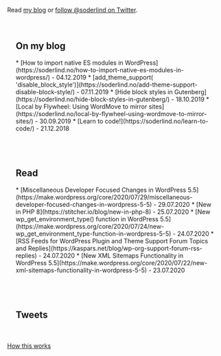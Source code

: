 <style>
/* Container for flexboxes */
.row {
  display: flex;
  flex-wrap: wrap;
}

/* Create four equal columns */
.column {
  flex: 25%;
  padding: 20px;
}

/* On screens that are 992px wide or less, go from four columns to two columns */
/*@media screen and (max-width: 992px) {
  .column {
    flex: 50%;
  }
}
*/

/* On screens that are 600px wide or less, make the columns stack on top of each other instead of next to each other */
@media screen and (max-width: 992px) {
  .row {
    flex-direction: column;
  }
}
</style>

Read [my blog](https://soderlind.no/) or [follow @soderlind on Twitter](https://twitter.com/soderlind).

<div class="row">
  <div class="column">
    <h2>On my blog</h2>
    <p>
	<!-- blog starts -->
* [How to import native ES modules in WordPress](https://soderlind.no/how-to-import-native-es-modules-in-wordpress/) - 04.12.2019
* [add_theme_support( 'disable_block_style')](https://soderlind.no/add-theme-support-disable-block-style/) - 07.11.2019
* [Hide block styles in Gutenberg](https://soderlind.no/hide-block-styles-in-gutenberg/) - 18.10.2019
* [Local by Flywheel: Using WordMove to mirror sites](https://soderlind.no/local-by-flywheel-using-wordmove-to-mirror-sites/) - 30.09.2019
* [Learn to code!](https://soderlind.no/learn-to-code/) - 21.12.2018
<!-- blog ends -->
	</p>
  </div>

  <div class="column">
    <h2>Read</h2>
        <p>
	<!-- read starts -->
* [Miscellaneous Developer Focused Changes in WordPress 5.5](https://make.wordpress.org/core/2020/07/29/miscellaneous-developer-focused-changes-in-wordpress-5-5) - 29.07.2020
* [New in PHP 8](https://stitcher.io/blog/new-in-php-8) - 25.07.2020
* [New wp_get_environment_type() function in WordPress 5.5](https://make.wordpress.org/core/2020/07/24/new-wp_get_environment_type-function-in-wordpress-5-5) - 24.07.2020
* [RSS Feeds for WordPress Plugin and Theme Support Forum Topics and Replies](https://kaspars.net/blog/wp-org-support-forum-rss-replies) - 24.07.2020
* [New XML Sitemaps Functionality in WordPress 5.5](https://make.wordpress.org/core/2020/07/22/new-xml-sitemaps-functionality-in-wordpress-5-5) - 23.07.2020
<!-- read ends -->
	</p>
  </div>

  <div class="column">
    <h2>Tweets</h2>
        <p>
	<!-- tweet starts -->
	<!-- tweet ends -->
	</p>
  </div>
</div>

<a href="https://simonwillison.net/2020/Jul/10/self-updating-profile-readme/">How this works</a>
